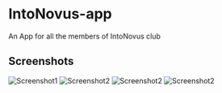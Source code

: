 # IntoNovus-app

An App for all the members of IntoNovus club

## Screenshots
![Screenshot1](../master/Screenshots/Screenshot_20200803-093418056.jpg)
![Screenshot2](../master/Screenshots/Screenshot_20200803-093451518.jpg)
![Screenshot2](../master/Screenshots/Screenshot_20200803-093546574.jpg)
![Screenshot2](../master/Screenshots/Screenshot_20200803-093551905.jpg)
